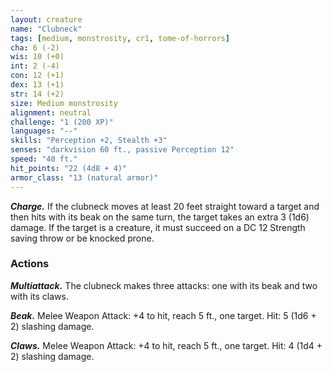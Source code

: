```yaml
---
layout: creature
name: "Clubneck"
tags: [medium, monstrosity, cr1, tome-of-horrors]
cha: 6 (-2)
wis: 10 (+0)
int: 2 (-4)
con: 12 (+1)
dex: 13 (+1)
str: 14 (+2)
size: Medium monstrosity
alignment: neutral
challenge: "1 (200 XP)"
languages: "--"
skills: "Perception +2, Stealth +3"
senses: "darkvision 60 ft., passive Perception 12"
speed: "40 ft."
hit_points: "22 (4d8 + 4)"
armor_class: "13 (natural armor)"
---
```


***Charge.*** If the clubneck moves at least 20 feet straight toward a target
and then hits with its beak on the same turn, the target takes an extra 3
(1d6) damage. If the target is a creature, it must succeed on a DC 12
Strength saving throw or be knocked prone.

### Actions

***Multiattack.*** The clubneck makes three attacks: one with its beak and two with its claws.

***Beak.*** Melee Weapon Attack: +4 to hit, reach 5 ft., one target. Hit: 5 (1d6 + 2) slashing damage.

***Claws.*** Melee Weapon Attack: +4 to hit, reach 5 ft., one target. Hit: 4 (1d4 + 2) slashing damage.
